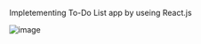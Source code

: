 Impletementing To-Do List app by useing React.js


![image](https://user-images.githubusercontent.com/19797900/124382073-1d822280-dcf8-11eb-9f8a-d932f7cf2692.png)


